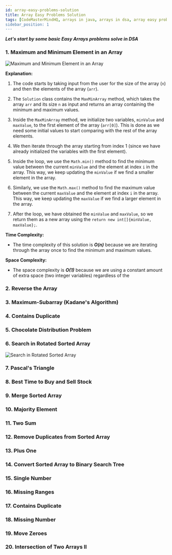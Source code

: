 ```yaml
---
id: array-easy-problems-solution
title: Array Easy Problems Solution
tags: [CodeMasterMindHQ, arrays in java, arrays in dsa, array easy problems, array, max-min, reverse array, max-sub-array, Pascal's Triangle]
sidebar_position: 1
---
```


***Let's start by some basic Easy Arrays problems solve in DSA***

### 1. Maximum and Minimum Element in an Array 

![Maximum and Minimum Element in an Array](./../img/1-maximum-and-minimum-element-in-an-array.svg)

**Explanation:**

1. The code starts by taking input from the user for the size of the array (`n`) and then the elements of the array (`arr`).

2. The `Solution` class contains the `MaxMinArray` method, which takes the array `arr` and its size `n` as input and returns an array containing the minimum and maximum values.

3. Inside the `MaxMinArray` method, we initialize two variables, `minValue` and `maxValue`, to the first element of the array (`arr[0]`). This is done as we need some initial values to start comparing with the rest of the array elements.

4. We then iterate through the array starting from index 1 (since we have already initialized the variables with the first element).

5. Inside the loop, we use the `Math.min()` method to find the minimum value between the current `minValue` and the element at index `i` in the array. This way, we keep updating the `minValue` if we find a smaller element in the array.

6. Similarly, we use the `Math.max()` method to find the maximum value between the current `maxValue` and the element at index `i` in the array. This way, we keep updating the `maxValue` if we find a larger element in the array.

7. After the loop, we have obtained the `minValue` and `maxValue`, so we return them as a new array using the `return new int[]{minValue, maxValue};`.

**Time Complexity:**
- The time complexity of this solution is ***O(n)*** because we are iterating through the array once to find the minimum and maximum values.

**Space Complexity:**
- The space complexity is ***O(1)*** because we are using a constant amount of extra space (two integer variables) regardless of the

### 2. Reverse the Array 
   

### 3. Maximum-Subarray (Kadane's Algorithm) 

### 4. Contains Duplicate 

### 5. Chocolate Distribution Problem 

### 6. Search in Rotated Sorted Array 

![Search in Rotated Sorted Array](./../img/search-in-rotated-sorted-array.svg)

### 7. Pascal's Triangle 

### 8. Best Time to Buy and Sell Stock 

### 9.  Merge Sorted Array 

### 10. Majority Element

### 11. Two Sum

### 12. Remove Duplicates from Sorted Array

### 13. Plus One

### 14. Convert Sorted Array to Binary Search Tree


### 15. Single Number

### 16. Missing Ranges

### 17. Contains Duplicate

### 18. Missing Number


### 19. Move Zeroes

### 20. Intersection of Two Arrays II